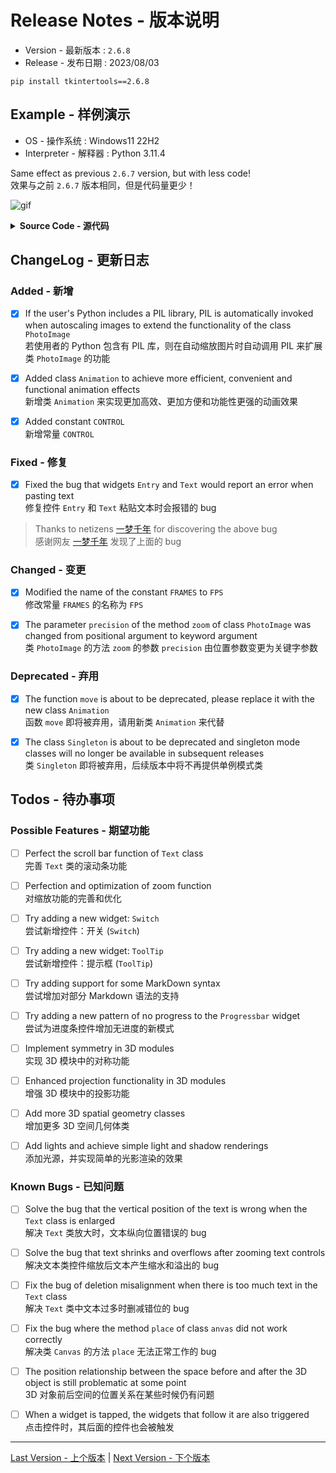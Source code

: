 Release Notes - 版本说明
=======================

* Version - 最新版本 : `2.6.8`
* Release - 发布日期 : 2023/08/03

```
pip install tkintertools==2.6.8
```

Example - 样例演示
-----------------

* OS - 操作系统 : Windows11 22H2
* Interpreter - 解释器 : Python 3.11.4

Same effect as previous `2.6.7` version, but with less code!  
效果与之前 `2.6.7` 版本相同，但是代码量更少！

![gif](example.gif)

<details><summary><b>Source Code - 源代码</b></summary>

```python
import math  # 数学支持

import tkintertools as tkt  # 引入基础模块
from tkintertools import tools_3d as t3d  # 引入 3d 子模块

root = tkt.Tk('3D', 1280, 720)  # 创建窗口
space = t3d.Space(root, 1280, 720, 0, 0)  # 创建空间

for a in -100, 0, 100:
    for b in -100, 0, 100:
        for c in -100, 0, 100:
            t3d.Cuboid(space, a-50, b-50, c-50, 100, 100, 100,  # 创建正方体
                       color_up='white', color_down='yellow', color_left='red',
                       color_right='orange', color_front='blue', color_back='green')


def animate(value=[0]):  # type: (list[int]) -> None
    """ 动画 """
    for geo in space.geos():
        geo.rotate(dz=0.01)
        geo.translate(dz=math.sin(value[0]))
        geo.update()
    value[0] += math.pi/60
    space.space_sort()


def scale(event):
    """ 缩放事件 """
    k = 1.05 if event.keysym == 'equal' else 0.95 if event.keysym == 'minus' else 1  # 缩放比率
    for geo in space.geos():  # 遍历所有的几何体（不包括基本 3D 对象）
        geo.scale(k, k, k)  # 缩放
        geo.update()  # 更新改对象的实际画面
    space.space_sort()  # 空间前后位置排序


tkt.Animation(space, 1000, callback=lambda _: animate(), loop=True).run()  # 调用类 Animation
root.bind('<Key-equal>', scale)  # 绑定等号按键
root.bind('<Key-minus>', scale)  # 绑定减号按键
root.mainloop()  # 消息事件循环
```

</details>

ChangeLog - 更新日志
-------------------

### Added - 新增

- [X] If the user's Python includes a PIL library, PIL is automatically invoked when autoscaling images to extend the functionality of the class `PhotoImage`  
若使用者的 Python 包含有 PIL 库，则在自动缩放图片时自动调用 PIL 来扩展类 `PhotoImage` 的功能

- [X] Added class `Animation` to achieve more efficient, convenient and functional animation effects  
新增类 `Animation` 来实现更加高效、更加方便和功能性更强的动画效果

- [X] Added constant `CONTROL`  
新增常量 `CONTROL`

### Fixed - 修复

- [X] Fixed the bug that widgets `Entry` and `Text` would report an error when pasting text  
修复控件 `Entry` 和 `Text` 粘贴文本时会报错的 bug

> Thanks to netizens [一梦千年](mailto:1076336488@qq.com) for discovering the above bug  
感谢网友 [一梦千年](mailto:1076336488@qq.com) 发现了上面的 bug

### Changed - 变更

- [X] Modified the name of the constant `FRAMES` to `FPS`  
修改常量 `FRAMES` 的名称为 `FPS`

- [X] The parameter `precision` of the method `zoom` of class `PhotoImage` was changed from positional argument to keyword argument  
类 `PhotoImage` 的方法 `zoom` 的参数 `precision` 由位置参数变更为关键字参数

### Deprecated - 弃用

- [X] The function `move` is about to be deprecated, please replace it with the new class `Animation`  
函数 `move` 即将被弃用，请用新类 `Animation` 来代替

- [X] The class `Singleton` is about to be deprecated and singleton mode classes will no longer be available in subsequent releases  
类 `Singleton` 即将被弃用，后续版本中将不再提供单例模式类

Todos - 待办事项
---------------

### Possible Features - 期望功能

- [ ] Perfect the scroll bar function of `Text` class  
完善 `Text` 类的滚动条功能

- [ ] Perfection and optimization of zoom function  
对缩放功能的完善和优化

- [ ] Try adding a new widget: `Switch`  
尝试新增控件：开关 (`Switch`)

- [ ] Try adding a new widget: `ToolTip`  
尝试新增控件：提示框 (`ToolTip`)

- [ ] Try adding support for some MarkDown syntax  
尝试增加对部分 Markdown 语法的支持

- [ ] Try adding a new pattern of no progress to the `Progressbar` widget  
尝试为进度条控件增加无进度的新模式

- [ ] Implement symmetry in 3D modules  
实现 3D 模块中的对称功能

- [ ] Enhanced projection functionality in 3D modules  
增强 3D 模块中的投影功能

- [ ] Add more 3D spatial geometry classes  
增加更多 3D 空间几何体类

- [ ] Add lights and achieve simple light and shadow renderings  
添加光源，并实现简单的光影渲染的效果

### Known Bugs - 已知问题

- [ ] Solve the bug that the vertical position of the text is wrong when the `Text` class is enlarged  
解决 `Text` 类放大时，文本纵向位置错误的 bug

- [ ] Solve the bug that text shrinks and overflows after zooming text controls  
解决文本类控件缩放后文本产生缩水和溢出的 bug

- [ ] Fix the bug of deletion misalignment when there is too much text in the `Text` class  
解决 `Text` 类中文本过多时删减错位的 bug

- [ ] Fix the bug where the method `place` of class `anvas` did not work correctly  
解决类 `Canvas` 的方法 `place` 无法正常工作的 bug

- [ ] The position relationship between the space before and after the 3D object is still problematic at some point  
3D 对象前后空间的位置关系在某些时候仍有问题

- [ ] When a widget is tapped, the widgets that follow it are also triggered  
点击控件时，其后面的控件也会被触发

---
[Last Version - 上个版本](../2.6.7/News.md) | [Next Version - 下个版本](../2.6.9/News.md)

